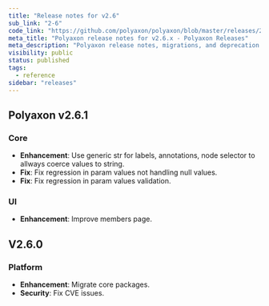 ```yaml
---
title: "Release notes for v2.6"
sub_link: "2-6"
code_link: "https://github.com/polyaxon/polyaxon/blob/master/releases/2-6.md"
meta_title: "Polyaxon release notes for v2.6.x - Polyaxon Releases"
meta_description: "Polyaxon release notes, migrations, and deprecation notes for v2.6.x."
visibility: public
status: published
tags:
  - reference
sidebar: "releases"
---
```


## Polyaxon v2.6.1

### Core

 * **Enhancement**: Use generic str for labels, annotations, node selector to allways coerce values to string.
 * **Fix**: Fix regression in param values not handling null values.
 * **Fix**: Fix regression in param values validation.

### UI

 * **Enhancement**: Improve members page.

## V2.6.0

### Platform

 * **Enhancement**: Migrate core packages.
 * **Security**: Fix CVE issues.
